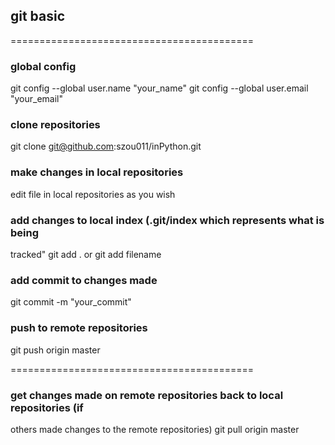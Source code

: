 ## git basic

==========================================
### global config
git config --global user.name "your_name"
git config --global user.email "your_email"

### clone repositories
git clone git@github.com:szou011/inPython.git

### make changes in local repositories
edit file in local repositories as you wish

### add changes to local index (.git/index which represents what is being
tracked"
git add .
or
git add filename

### add commit to changes made
git commit -m "your_commit"

### push to remote repositories
git push origin master

==========================================
### get changes made on remote repositories back to local repositories (if
others made changes to the remote repositories)
git pull origin master
